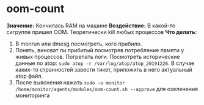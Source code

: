 # oom-count

**Значение:** Кончилась RAM на машине
**Воздействие:** В какой-то сигруппе пришел OOM. Теоретически kill любых процессов
**Что делать:**
1. В monrun или dmesg посмотреть, кого прибило.
2. Понять, виноват ли прибитый посмотрев потребление памяти у живых процессов. Погрепать логи. Посмотреть исторические данные по atop: `sudo atop -r /var/log/atop/atop_20191226`. В случае каких-то странностей завести тикет, приложить в него актуальный atop файл.
3. После выяснения нажать `sudo -u monitor /home/monitor/agents/modules/oom-count.sh --approve`  для озеленения мониторинга
